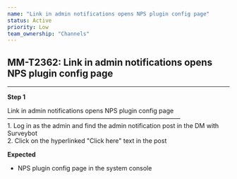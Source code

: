 ```yaml
---
name: "Link in admin notifications opens NPS plugin config page"
status: Active
priority: Low
team_ownership: "Channels"
---
```


## MM-T2362: Link in admin notifications opens NPS plugin config page

---

**Step 1**

Link in admin notifications opens NPS plugin config page\
————————————————————————————\
1\. Log in as the admin and find the admin notification post in the DM with Surveybot\
2\. Click on the hyperlinked "Click here" text in the post

**Expected**

- NPS plugin config page in the system console
